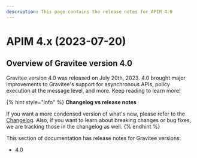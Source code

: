 ```yaml
---
description: This page contains the release notes for APIM 4.0
---
```


# APIM 4.x (2023-07-20)

## Overview of Gravitee version 4.0

Gravitee version 4.0 was released on July 20th, 2023. 4.0 brought major improvements to Gravitee's support for asynchronous APIs, policy execution at the message level, and more. Keep reading to learn more!

{% hint style="info" %}
**Changelog vs release notes**

If you want a more condensed version of what's new, please refer to the [Changelog](../../changelog/apim/gravitee-4.0.x-changelog.md). Also, if you want to learn about breaking changes or bug fixes, we are tracking those in the changelog as well.
{% endhint %}

This section of documentation has release notes for Gravitee versions:

* 4.0



